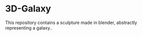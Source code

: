 # 3D-Galaxy
This repository contains a sculpture made in blender, abstractly representing a galaxy..
